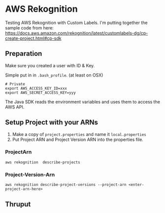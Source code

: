 # AWS Rekognition

Testing AWS Rekognition with Custom Labels. I'm putting together the sample code from here: https://docs.aws.amazon.com/rekognition/latest/customlabels-dg/cp-create-project.html#cp-sdk

## Preparation

Make sure you created a user with ID & Key.

Simple put in in `.bash_profile`. (at least on OSX)

```
# Private
export AWS_ACCESS_KEY_ID=xxx
export AWS_SECRET_ACCESS_KEY=yyy
``` 

The Java SDK reads the environment variables and uses them to access the AWS API.


## Setup Project with your ARNs

1) Make a copy of `project.properties` and name it `local.properties`
2) Put Project ARN and Project Version ARN into the properties file. 

### ProjectArn

```
aws rekognition  describe-projects
```

### Project-Version-Arn

```
aws rekognition describe-project-versions --project-arn <enter-project-arn-here>
```


## Thruput
